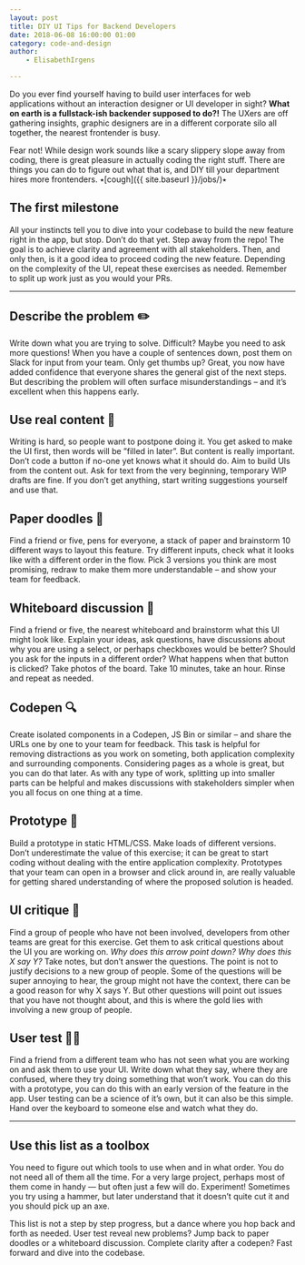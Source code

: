 ```yaml
---
layout: post
title: DIY UI Tips for Backend Developers
date: 2018-06-08 16:00:00 01:00
category: code-and-design
author:
    - ElisabethIrgens

---
```


Do you ever find yourself having to build user interfaces for web applications without an interaction designer or UI developer in sight? **What on earth is a fullstack-ish backender supposed to do?!** The UXers are off gathering insights, graphic designers are in a different corporate silo all together, the nearest frontender is busy.

Fear not! While design work sounds like a scary slippery slope away from coding, there is great pleasure in actually coding the right stuff. There are things you can do to figure out what that is, and DIY till your department hires more frontenders. &#1645;[cough]({{ site.baseurl }}/jobs/)&#1645;

## The first milestone

All your instincts tell you to dive into your codebase to build the new feature right in the app, but stop. Don’t do that yet. Step away from the repo! The goal is to achieve clarity and agreement with all stakeholders. Then, and only then, is it a good idea to proceed coding the new feature. Depending on the complexity of the UI, repeat these exercises as needed. Remember to split up work just as you would your PRs.

---

## Describe the problem ✏️

Write down what you are trying to solve. Difficult? Maybe you need to ask more questions! When you have a couple of sentences down, post them on Slack for input from your team. Only get thumbs up? Great, you now have added confidence that everyone shares the general gist of the next steps. But describing the problem will often surface misunderstandings – and it’s excellent when this happens early.

## Use real content 🚨

Writing is hard, so people want to postpone doing it. You get asked to make the UI first, then words will be ”filled in later”. But content is really important. Don’t code a button if no-one yet knows what it should do. Aim to build UIs from the content out. Ask for text from the very beginning, temporary WIP drafts are fine. If you don’t get anything, start writing suggestions yourself and use that.

## Paper doodles 💭

Find a friend or five, pens for everyone, a stack of paper and brainstorm 10 different ways to layout this feature. Try different inputs, check what it looks like with a different order in the flow. Pick 3 versions you think are most promising, redraw to make them more understandable – and show your team for feedback.

## Whiteboard discussion 💬

Find a friend or five, the nearest whiteboard and brainstorm what this UI might look like. Explain your ideas, ask questions, have discussions about why you are using a select, or perhaps checkboxes would be better? Should you ask for the inputs in a different order? What happens when that button is clicked? Take photos of the board.  Take 10 minutes, take an hour. Rinse and repeat as needed.

## Codepen 🔍

Create isolated components in a Codepen, JS Bin or similar – and share the URLs one by one to your team for feedback. This task is helpful for removing distractions as you work on someting, both application complexity and surrounding components. Considering pages as a whole is great, but you can do that later. As with any type of work, splitting up into smaller parts can be helpful and makes discussions with stakeholders simpler when you all focus on one thing at a time.

## Prototype 🔨

Build a prototype in static HTML/CSS. Make loads of different versions. Don’t underestimate the value of this exercise; it can be great to start coding without dealing with the entire application complexity. Prototypes that your team can open in a browser and click around in, are really valuable for getting shared understanding of where the proposed solution is headed.

## UI critique 🤔

Find a group of people who have not been involved, developers from other teams are great for this exercise. Get them to ask critical questions about the UI you are working on. _Why does this arrow point down? Why does this X say Y?_ Take notes, but don’t answer the questions. The point is not to justify decisions to a new group of people. Some of the questions will be super annoying to hear, the group might not have the context, there can be a good reason for why X says Y. But other questions will point out issues that you have not thought about, and this is where the gold lies with involving a new group of people.

## User test 👩‍💻

Find a friend from a different team who has not seen what you are working on and ask them to use your UI. Write down what they say, where they are confused, where they try doing something that won’t work. You can do this with a prototype, you can do this with an early version of the feature in the app. User testing can be a science of it’s own, but it can also be this simple. Hand over the keyboard to someone else and watch what they do.

---

## Use this list as a toolbox

You need to figure out which tools to use when and in what order. You do not need all of them all the time. For a very large project, perhaps most of them come in handy — but often just a few will do. Experiment! Sometimes you try using a hammer, but later understand that it doesn’t quite cut it and you should pick up an axe.

This list is not a step by step progress, but a dance where you hop back and forth as needed. User test reveal new problems? Jump back to paper doodles or a whiteboard discussion. Complete clarity after a codepen? Fast forward and dive into the codebase.
